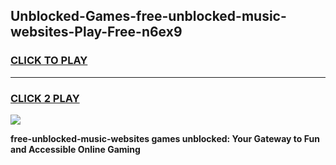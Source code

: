 
## Unblocked-Games-free-unblocked-music-websites-Play-Free-n6ex9
<h3>
<a href="https://premium76.site?title=free-unblocked-music-websites&ref=10A">CLICK TO PLAY</a></h3>
<hr>

<h3>
<a href="https://premium76.site?title=free-unblocked-music-websites&ref=10A">CLICK 2 PLAY</a>
  
</h3>

<a href="https://premium76.site?title=free-unblocked-music-websites&ref=10A"><img src="https://clearcache.store/games.png"></a>


**free-unblocked-music-websites games unblocked: Your Gateway to Fun and Accessible Online Gaming**
